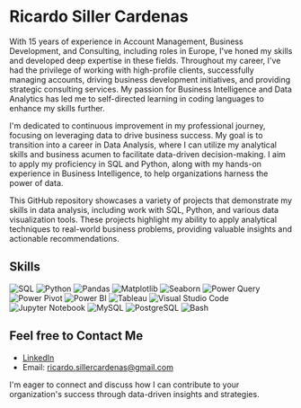 # Ricardo Siller Cardenas

With 15 years of experience in Account Management, Business Development, and Consulting, including roles in Europe, I've honed my skills and developed deep expertise in these fields. Throughout my career, I've had the privilege of working with high-profile clients, successfully managing accounts, driving business development initiatives, and providing strategic consulting services. My passion for Business Intelligence and Data Analytics has led me to self-directed learning in coding languages to enhance my skills further.

I'm dedicated to continuous improvement in my professional journey, focusing on leveraging data to drive business success. My goal is to transition into a career in Data Analysis, where I can utilize my analytical skills and business acumen to facilitate data-driven decision-making. I aim to apply my proficiency in SQL and Python, along with my hands-on experience in Business Intelligence, to help organizations harness the power of data.

This GitHub repository showcases a variety of projects that demonstrate my skills in data analysis, including work with SQL, Python, and various data visualization tools. These projects highlight my ability to apply analytical techniques to real-world business problems, providing valuable insights and actionable recommendations.

## Skills

![SQL](https://img.shields.io/badge/SQL-MySQL%2FPostgreSQL-blue)
![Python](https://img.shields.io/badge/Python-3.8%2B-blue)
![Pandas](https://img.shields.io/badge/Pandas-1.2%2B-orange)
![Matplotlib](https://img.shields.io/badge/Matplotlib-3.3%2B-green)
![Seaborn](https://img.shields.io/badge/Seaborn-0.11%2B-yellowgreen)
![Power Query](https://img.shields.io/badge/Power%20Query-Excel%2FPower%20BI-brightgreen)
![Power Pivot](https://img.shields.io/badge/Power%20Pivot-Excel%2FPower%20BI-green)
![Power BI](https://img.shields.io/badge/Power%20BI-Data%20Analytics-yellow)
![Tableau](https://img.shields.io/badge/Tableau-Data%20Visualization-blueviolet)
![Visual Studio Code](https://img.shields.io/badge/VS%20Code-IDE-blue)
![Jupyter Notebook](https://img.shields.io/badge/Jupyter%20Notebook-Data%20Science-orange)
![MySQL](https://img.shields.io/badge/MySQL-Database-blue)
![PostgreSQL](https://img.shields.io/badge/PostgreSQL-Database-blue)
![Bash](https://img.shields.io/badge/Bash-Scripting-black)

## Feel free to Contact Me

- [LinkedIn](https://www.linkedin.com/in/ricardosiller/)
- Email: ricardo.sillercardenas@gmail.com

I'm eager to connect and discuss how I can contribute to your organization's success through data-driven insights and strategies.

<!--
**ricardosillercardenas/ricardosillercardenas** is a ✨ _special_ ✨ repository because its `README.md` (this file) appears on your GitHub profile.

Here are some ideas to get you started:

- 🔭 I’m currently working on ...
- 🌱 I’m currently learning ...
- 👯 I’m looking to collaborate on ...
- 🤔 I’m looking for help with ...
- 💬 Ask me about ...
- 📫 How to reach me: ...
- 😄 Pronouns: ...
- ⚡ Fun fact: ...
-->
